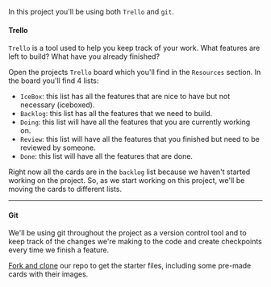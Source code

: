 In this project you'll be using both `Trello` and `git`.

#### Trello

`Trello` is a tool used to help you keep track of your work. What features are left to build? What have you already finished?

Open the projects `Trello` board which you'll find in the `Resources` section. In the board you'll find 4 lists:

- `IceBox`: this list has all the features that are nice to have but not necessary (iceboxed).
- `Backlog`: this list has all the features that we need to build.
- `Doing`: this list will have all the features that you are currently working on.
- `Review`: this list will have all the features that you finished but need to be reviewed by someone.
- `Done`: this list will have all the features that are done.

Right now all the cards are in the `backlog` list because we haven't started working on the project. So, as we start working on this project, we'll be moving the cards to different lists.

---

#### Git

We'll be using git throughout the project as a version control tool and to keep track of the changes we're making to the code and create checkpoints every time we finish a feature.

[Fork and clone](https://github.com/CODEDHQ/can-you-remember) our repo to get the starter files, including some pre-made cards with their images.
